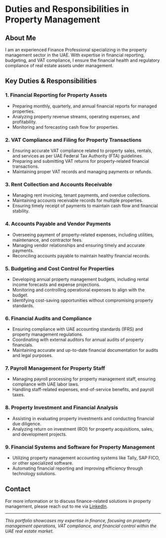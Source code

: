 # Duties and Responsibilities in Property Management 

## About Me
I am an experienced Finance Professional specializing in the property management sector in the UAE. With expertise in financial reporting, budgeting, and VAT compliance, I ensure the financial health and regulatory compliance of real estate assets under management.

## Key Duties & Responsibilities

### 1. Financial Reporting for Property Assets
- Preparing monthly, quarterly, and annual financial reports for managed properties.
- Analyzing property revenue streams, operating expenses, and profitability.
- Monitoring and forecasting cash flow for properties.

### 2. VAT Compliance and Filing for Property Transactions
- Ensuring accurate VAT compliance related to property sales, rentals, and services as per UAE Federal Tax Authority (FTA) guidelines.
- Preparing and submitting VAT returns for property-related financial transactions.
- Maintaining proper VAT records and managing payments or refunds.

### 3. Rent Collection and Accounts Receivable
- Managing rent invoicing, tenant payments, and overdue collections.
- Maintaining accounts receivable records for multiple properties.
- Ensuring timely receipt of payments to maintain cash flow and financial stability.

### 4. Accounts Payable and Vendor Payments
- Overseeing payment of property-related expenses, including utilities, maintenance, and contractor fees.
- Managing vendor relationships and ensuring timely and accurate payments.
- Reconciling accounts payable to maintain healthy financial records.

### 5. Budgeting and Cost Control for Properties
- Developing annual property management budgets, including rental income forecasts and expense projections.
- Monitoring and controlling operational expenses to align with the budget.
- Identifying cost-saving opportunities without compromising property standards.

### 6. Financial Audits and Compliance
- Ensuring compliance with UAE accounting standards (IFRS) and property management regulations.
- Coordinating with external auditors for annual audits of property financials.
- Maintaining accurate and up-to-date financial documentation for audits and legal purposes.

### 7. Payroll Management for Property Staff
- Managing payroll processing for property management staff, ensuring compliance with UAE labor laws.
- Handling staff-related expenses, end-of-service benefits, and payroll taxes.

### 8. Property Investment and Financial Analysis
- Assisting in evaluating property investments and conducting financial due diligence.
- Analyzing return on investment (ROI) for property acquisitions, sales, and development projects.

### 9. Financial Systems and Software for Property Management
- Utilizing property management accounting systems like Tally, SAP FICO, or other specialized software.
- Automating financial reporting and improving efficiency through technology solutions.

## Contact
For more information or to discuss finance-related solutions in property management, please reach out to me via [LinkedIn](your-linkedin-profile-url).

---

*This portfolio showcases my expertise in finance, focusing on property management operations, VAT compliance, and financial control within the UAE real estate market.*
